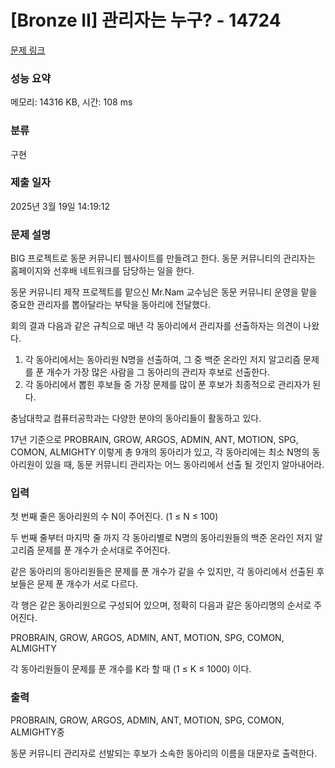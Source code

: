 # [Bronze II] 관리자는 누구? - 14724 

[문제 링크](https://www.acmicpc.net/problem/14724) 

### 성능 요약

메모리: 14316 KB, 시간: 108 ms

### 분류

구현

### 제출 일자

2025년 3월 19일 14:19:12

### 문제 설명

<p>BIG 프로젝트로 동문 커뮤니티 웹사이트를 만들려고 한다. 동문 커뮤니티의 관리자는 홈페이지와 선후배 네트워크를 담당하는 일을 한다.</p>

<p>동문 커뮤니티 제작 프로젝트를 맡으신 Mr.Nam 교수님은 동문 커뮤니티 운영을 맡을 중요한 관리자를 뽑아달라는 부탁을 동아리에 전달했다. </p>

<p>회의 결과 다음과 같은 규칙으로 매년 각 동아리에서 관리자를 선출하자는 의견이 나왔다.</p>

<ol>
	<li>각 동아리에서는 동아리원 N명을 선출하여, 그 중 백준 온라인 저지 알고리즘 문제를 푼 개수가 가장 많은 사람을 그 동아리의 관리자 후보로 선출한다.</li>
	<li>각 동아리에서 뽑힌 후보들 중 가장 문제를 많이 푼 후보가 최종적으로 관리자가 된다. </li>
</ol>

<p>충남대학교 컴퓨터공학과는 다양한 분야의 동아리들이 활동하고 있다.</p>

<p>17년 기준으로 PROBRAIN, GROW, ARGOS, ADMIN, ANT, MOTION, SPG, COMON, ALMIGHTY 이렇게 총 9개의 동아리가 있고, 각 동아리에는 최소 N명의 동아리원이 있을 때, 동문 커뮤니티 관리자는 어느 동아리에서 선출 될 것인지 알아내어라.</p>

### 입력 

 <p>첫 번째 줄은 동아리원의 수 N이 주어진다. (1 ≤ N ≤ 100)</p>

<p>두 번째 줄부터 마지막 줄 까지 각 동아리별로 N명의 동아리원들의 백준 온라인 저지 알고리즘 문제를 푼 개수가 순서대로 주어진다.</p>

<p>같은 동아리의 동아리원들은 문제를 푼 개수가 같을 수 있지만, 각 동아리에서 선출된 후보들은 문제 푼 개수가 서로 다르다. </p>

<p>각 행은 같은 동아리원으로 구성되어 있으며, 정확히 다음과 같은 동아리명의 순서로 주어진다.</p>

<p>PROBRAIN, GROW, ARGOS, ADMIN, ANT, MOTION, SPG, COMON, ALMIGHTY</p>

<p>각 동아리원들이 문제를 푼 개수를 K라 할 때 (1 ≤ K ≤ 1000) 이다.</p>

### 출력 

 <p>PROBRAIN, GROW, ARGOS, ADMIN, ANT, MOTION, SPG, COMON, ALMIGHTY중</p>

<p>동문 커뮤니티 관리자로 선발되는 후보가 소속한 동아리의 이름을 대문자로 출력한다.</p>


